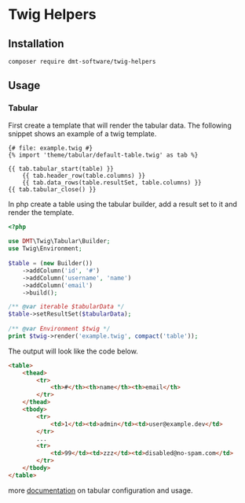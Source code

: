 # Twig Helpers

## Installation

`composer require dmt-software/twig-helpers`

## Usage

### Tabular

First create a template that will render the tabular data. 
The following snippet shows an example of a twig template.
```twig
{# file: example.twig #}
{% import 'theme/tabular/default-table.twig' as tab %}
 
{{ tab.tabular_start(table) }}
    {{ tab.header_row(table.columns) }}
    {{ tab.data_rows(table.resultSet, table.columns) }}
{{ tab.tabular_close() }}
```
In php create a table using the tabular builder, add a result set to it and render the template.
```php
<?php
 
use DMT\Twig\Tabular\Builder;
use Twig\Environment;
 
$table = (new Builder())
    ->addColumn('id', '#')
    ->addColumn('username', 'name')
    ->addColumn('email')
    ->build();

/** @var iterable $tabularData */
$table->setResultSet($tabularData);
 
/** @var Environment $twig */
print $twig->render('example.twig', compact('table'));
```
The output will look like the code below.
```html
<table>
    <thead>
        <tr>
            <th>#</th><th>name</th><th>email</th>        
        </tr>    
    </thead>
    <tbody>
        <tr>
            <td>1</td><td>admin</td><td>user@example.dev</td>        
        </tr>
        ...
        <tr>
            <td>99</td><td>zzz</td><td>disabled@no-spam.com</td>        
        </tr>    
    </tbody>
</table>
```
more [documentation](docs/tabular.md) on tabular configuration and usage.
